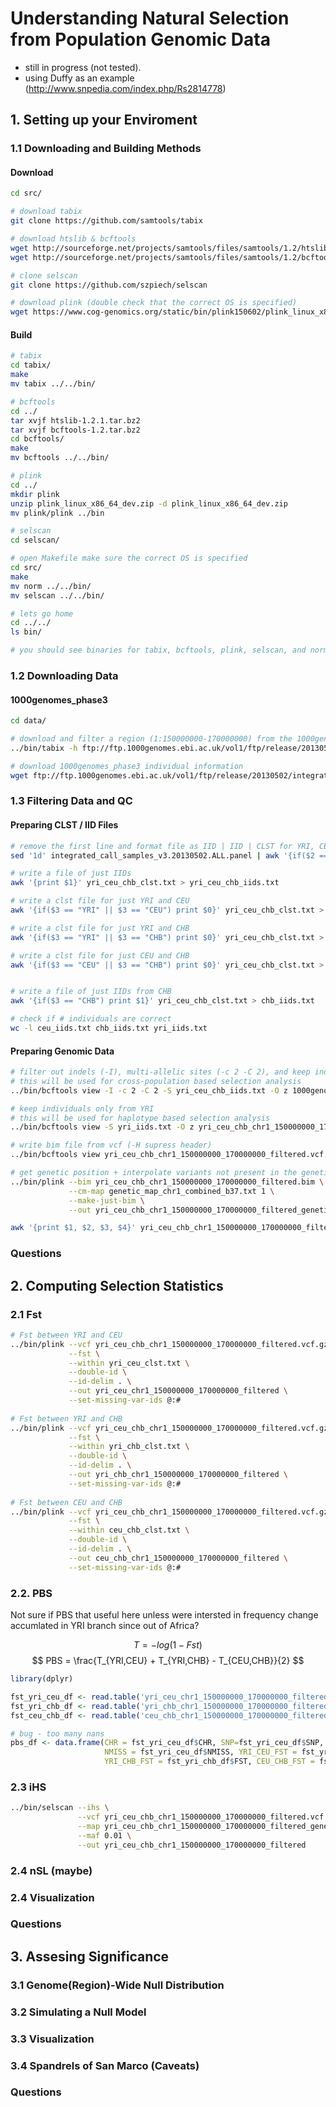 # Understanding Natural Selection from Population Genomic Data

* still in progress (not tested). 
* using Duffy as an example (http://www.snpedia.com/index.php/Rs2814778)

## 1. Setting up your Enviroment 

### 1.1 Downloading and Building Methods

#### Download

```bash
cd src/

# download tabix
git clone https://github.com/samtools/tabix

# download htslib & bcftools
wget http://sourceforge.net/projects/samtools/files/samtools/1.2/htslib-1.2.1.tar.bz2
wget http://sourceforge.net/projects/samtools/files/samtools/1.2/bcftools-1.2.tar.bz2

# clone selscan
git clone https://github.com/szpiech/selscan

# download plink (double check that the correct OS is specified)
wget https://www.cog-genomics.org/static/bin/plink150602/plink_linux_x86_64_dev.zip
```

#### Build

```bash
# tabix
cd tabix/
make
mv tabix ../../bin/

# bcftools
cd ../
tar xvjf htslib-1.2.1.tar.bz2
tar xvjf bcftools-1.2.tar.bz2
cd bcftools/
make
mv bcftools ../../bin/

# plink
cd ../
mkdir plink
unzip plink_linux_x86_64_dev.zip -d plink_linux_x86_64_dev.zip
mv plink/plink ../bin

# selscan
cd selscan/

# open Makefile make sure the correct OS is specified 
cd src/ 
make
mv norm ../../bin/
mv selscan ../../bin/

# lets go home
cd ../../
ls bin/

# you should see binaries for tabix, bcftools, plink, selscan, and norm
```

### 1.2 Downloading Data

#### 1000genomes_phase3

```bash
cd data/

# download and filter a region (1:150000000-170000000) from the 1000genomes project
../bin/tabix -h ftp://ftp.1000genomes.ebi.ac.uk/vol1/ftp/release/20130502/ALL.chr1.phase3_shapeit2_mvncall_integrated_v5a.20130502.genotypes.vcf.gz 1:150000000-170000000 | gzip -c > 1000genomes_phase3_chr1_150000000_170000000.vcf.gz

# download 1000genomes_phase3 individual information
wget ftp://ftp.1000genomes.ebi.ac.uk/vol1/ftp/release/20130502/integrated_call_samples_v3.20130502.ALL.panel
```

### 1.3 Filtering Data and QC

#### Preparing CLST / IID Files 

```bash
# remove the first line and format file as IID | IID | CLST for YRI, CEU, and CHB
sed '1d' integrated_call_samples_v3.20130502.ALL.panel | awk '{if($2 == "YRI" || $2 == "CEU" || $2 == "CHB") print $1, $1, $2}' > yri_ceu_chb_clst.txt

# write a file of just IIDs 
awk '{print $1}' yri_ceu_chb_clst.txt > yri_ceu_chb_iids.txt

# write a clst file for just YRI and CEU
awk '{if($3 == "YRI" || $3 == "CEU") print $0}' yri_ceu_chb_clst.txt > yri_ceu_clst.txt

# write a clst file for just YRI and CHB 
awk '{if($3 == "YRI" || $3 == "CHB") print $0}' yri_ceu_chb_clst.txt > yri_chb_clst.txt

# write a clst file for just CEU and CHB
awk '{if($3 == "CEU" || $3 == "CHB") print $0}' yri_ceu_chb_clst.txt > ceu_chb_clst.txt


# write a file of just IIDs from CHB 
awk '{if($3 == "CHB") print $1}' yri_ceu_chb_clst.txt > chb_iids.txt

# check if # individuals are correct
wc -l ceu_iids.txt chb_iids.txt yri_iids.txt
```

#### Preparing Genomic Data

```bash
# filter out indels (-I), multi-allelic sites (-c 2 -C 2), and keep individuals (-S) from YRI, CEU, CHB 
# this will be used for cross-population based selection analysis
../bin/bcftools view -I -c 2 -C 2 -S yri_ceu_chb_iids.txt -O z 1000genomes_phase3_chr1_150000000_170000000.vcf.gz > yri_ceu_chb_chr1_150000000_170000000_filtered.vcf.gz

# keep individuals only from YRI
# this will be used for haplotype based selection analysis
../bin/bcftools view -S yri_iids.txt -O z yri_ceu_chb_chr1_150000000_170000000_filtered.vcf.gz > yri_chr1_150000000_170000000_filtered.vcf.gz

# write bim file from vcf (-H supress header)
../bin/bcftools view yri_ceu_chb_chr1_150000000_170000000_filtered.vcf.gz -H | awk '{print $1, $3, "0", $2, $4, $5}' > yri_ceu_chb_chr1_150000000_170000000_filtered.bim

# get genetic position + interpolate variants not present in the genetic_map
../bin/plink --bim yri_ceu_chb_chr1_150000000_170000000_filtered.bim \
             --cm-map genetic_map_chr1_combined_b37.txt 1 \
             --make-just-bim \
             --out yri_ceu_chb_chr1_150000000_170000000_filtered_genetic_map

awk '{print $1, $2, $3, $4}' yri_ceu_chb_chr1_150000000_170000000_filtered_genetic_map.bim > yri_ceu_chb_chr1_150000000_170000000_filtered_genetic_map.map 
```

### Questions

## 2. Computing Selection Statistics 

### 2.1 Fst

```bash
# Fst between YRI and CEU
../bin/plink --vcf yri_ceu_chb_chr1_150000000_170000000_filtered.vcf.gz \
             --fst \
             --within yri_ceu_clst.txt \
             --double-id \
             --id-delim . \
             --out yri_ceu_chr1_150000000_170000000_filtered \
             --set-missing-var-ids @:#
     
# Fst between YRI and CHB
../bin/plink --vcf yri_ceu_chb_chr1_150000000_170000000_filtered.vcf.gz \
             --fst \
             --within yri_chb_clst.txt \
             --double-id \
             --id-delim . \
             --out yri_chb_chr1_150000000_170000000_filtered \
             --set-missing-var-ids @:#
             
# Fst between CEU and CHB
../bin/plink --vcf yri_ceu_chb_chr1_150000000_170000000_filtered.vcf.gz \
             --fst \
             --within ceu_chb_clst.txt \
             --double-id \
             --id-delim . \
             --out ceu_chb_chr1_150000000_170000000_filtered \
             --set-missing-var-ids @:#
```

### 2.2. PBS

Not sure if PBS that useful here unless were intersted in frequency change accumlated in YRI branch since out of Africa?

$$ T = -log(1 - Fst) $$
$$ PBS = \frac{T_{YRI,CEU} + T_{YRI,CHB} - T_{CEU,CHB}}{2} $$

```R
library(dplyr)

fst_yri_ceu_df <- read.table('yri_ceu_chr1_150000000_170000000_filtered.fst', header = TRUE)
fst_yri_chb_df <- read.table('yri_chb_chr1_150000000_170000000_filtered.fst', header = TRUE)
fst_ceu_chb_df <- read.table('ceu_chb_chr1_150000000_170000000_filtered.fst', header = TRUE)

# bug - too many nans
pbs_df <- data.frame(CHR = fst_yri_ceu_df$CHR, SNP=fst_yri_ceu_df$SNP, POS=fst_yri_ceu_df$POS,
                     NMISS = fst_yri_ceu_df$NMISS, YRI_CEU_FST = fst_yri_ceu_df$FST, 
                     YRI_CHB_FST = fst_yri_chb_df$FST, CEU_CHB_FST = fst_ceu_chb_df$FST)
```

### 2.3 iHS

```bash
../bin/selscan --ihs \
               --vcf yri_ceu_chb_chr1_150000000_170000000_filtered.vcf.gz \
               --map yri_ceu_chb_chr1_150000000_170000000_filtered_genetic_map.map \
               --maf 0.01 \
               --out yri_ceu_chb_chr1_150000000_170000000_filtered   
```

### 2.4 nSL (maybe)

### 2.4 Visualization 

### Questions

## 3. Assesing Significance 

### 3.1 Genome(Region)-Wide Null Distribution

### 3.2 Simulating a Null Model

### 3.3 Visualization 

### 3.4 Spandrels of San Marco (Caveats)

### Questions 








